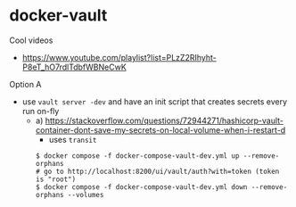 # docker-vault

Cool videos
- https://www.youtube.com/playlist?list=PLzZ2RIhyht-P8eT_hO7rdlTdbfWBNeCwK

Option A
- use `vault server -dev` and have an init script that creates secrets every run on-fly
  - a) https://stackoverflow.com/questions/72944271/hashicorp-vault-container-dont-save-my-secrets-on-local-volume-when-i-restart-d
    - uses `transit`
    ```shell
    $ docker compose -f docker-compose-vault-dev.yml up --remove-orphans    
    # go to http://localhost:8200/ui/vault/auth?with=token (token is "root")      
    $ docker compose -f docker-compose-vault-dev.yml down --remove-orphans --volumes
    ```
